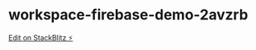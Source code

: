 # workspace-firebase-demo-2avzrb

[Edit on StackBlitz ⚡️](https://stackblitz.com/edit/workspace-firebase-demo-2avzrb)